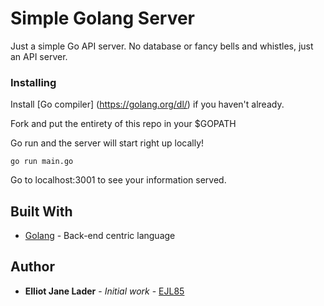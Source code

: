 # Simple Golang Server

Just a simple Go API server. No database or fancy bells and whistles, just an API server.

### Installing

Install [Go compiler] (https://golang.org/dl/) if you haven't already.

Fork and put the entirety of this repo in your $GOPATH

Go run and the server will start right up locally!

```
go run main.go
```
Go to localhost:3001 to see your information served.

## Built With

* [Golang](https://golang.org/) - Back-end centric language

## Author

* **Elliot Jane Lader** - *Initial work* - [EJL85](https://github.com/EJL85)
